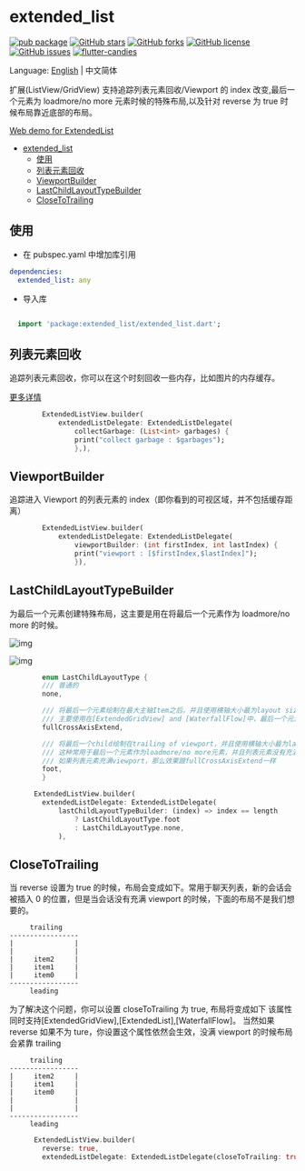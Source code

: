 # extended_list

[![pub package](https://img.shields.io/pub/v/extended_list.svg)](https://pub.dartlang.org/packages/extended_list) [![GitHub stars](https://img.shields.io/github/stars/fluttercandies/extended_list)](https://github.com/fluttercandies/extended_list/stargazers) [![GitHub forks](https://img.shields.io/github/forks/fluttercandies/extended_list)](https://github.com/fluttercandies/extended_list/network) [![GitHub license](https://img.shields.io/github/license/fluttercandies/extended_list)](https://github.com/fluttercandies/extended_list/blob/master/LICENSE) [![GitHub issues](https://img.shields.io/github/issues/fluttercandies/extended_list)](https://github.com/fluttercandies/extended_list/issues) <a target="_blank" href="https://jq.qq.com/?_wv=1027&k=5bcc0gy"><img border="0" src="https://pub.idqqimg.com/wpa/images/group.png" alt="flutter-candies" title="flutter-candies"></a>

Language: [English](README.md) | 中文简体

扩展(ListView/GridView) 支持追踪列表元素回收/Viewport 的 index 改变,最后一个元素为 loadmore/no more 元素时候的特殊布局,以及针对 reverse 为 true 时候布局靠近底部的布局。

[Web demo for ExtendedList](https://fluttercandies.github.io/extended_list/)

- [extended_list](#extendedlist)
  - [使用](#%e4%bd%bf%e7%94%a8)
  - [列表元素回收](#%e5%88%97%e8%a1%a8%e5%85%83%e7%b4%a0%e5%9b%9e%e6%94%b6)
  - [ViewportBuilder](#viewportbuilder)
  - [LastChildLayoutTypeBuilder](#lastchildlayouttypebuilder)
  - [CloseToTrailing](#closetotrailing)

## 使用

- 在 pubspec.yaml 中增加库引用

```yaml
dependencies:
  extended_list: any
```

- 导入库

```dart

  import 'package:extended_list/extended_list.dart';

```

## 列表元素回收

追踪列表元素回收，你可以在这个时刻回收一些内存，比如图片的内存缓存。

[更多详情](https://github.com/fluttercandies/extended_image/blob/e1577bc4d0b57c725110a9d886703b98a72772b5/example/lib/pages/photo_view_demo.dart#L91)

```dart
        ExtendedListView.builder(
            extendedListDelegate: ExtendedListDelegate(
                collectGarbage: (List<int> garbages) {
                print("collect garbage : $garbages");
                },),
```

## ViewportBuilder

追踪进入 Viewport 的列表元素的 index（即你看到的可视区域，并不包括缓存距离）

```dart
        ExtendedListView.builder(
            extendedListDelegate: ExtendedListDelegate(
                viewportBuilder: (int firstIndex, int lastIndex) {
                print("viewport : [$firstIndex,$lastIndex]");
                }),
```

## LastChildLayoutTypeBuilder

为最后一个元素创建特殊布局，这主要是用在将最后一个元素作为 loadmore/no more 的时候。

![img](https://github.com/fluttercandies/Flutter_Candies/blob/master/gif/extended_list/gridview.gif)

![img](https://github.com/fluttercandies/Flutter_Candies/blob/master/gif/extended_list/listview.gif)

```dart
        enum LastChildLayoutType {
        /// 普通的
        none,

        /// 将最后一个元素绘制在最大主轴Item之后，并且使用横轴大小最为layout size
        /// 主要使用在[ExtendedGridView] and [WaterfallFlow]中，最后一个元素作为loadmore/no more元素的时候。
        fullCrossAxisExtend,

        /// 将最后一个child绘制在trailing of viewport，并且使用横轴大小最为layout size
        /// 这种常用于最后一个元素作为loadmore/no more元素，并且列表元素没有充满整个viewport的时候
        /// 如果列表元素充满viewport，那么效果跟fullCrossAxisExtend一样
        foot,
        }

      ExtendedListView.builder(
        extendedListDelegate: ExtendedListDelegate(
            lastChildLayoutTypeBuilder: (index) => index == length
                ? LastChildLayoutType.foot
                : LastChildLayoutType.none,
            ),
```

## CloseToTrailing

当 reverse 设置为 true 的时候，布局会变成如下。常用于聊天列表，新的会话会被插入 0 的位置，但是当会话没有充满 viewport 的时候，下面的布局不是我们想要的。

```
     trailing
-----------------
|               |
|               |
|     item2     |
|     item1     |
|     item0     |
-----------------
     leading
```

为了解决这个问题，你可以设置 closeToTrailing 为 true, 布局将变成如下
该属性同时支持[ExtendedGridView],[ExtendedList],[WaterfallFlow]。
当然如果 reverse 如果不为 ture，你设置这个属性依然会生效，没满 viewport 的时候布局会紧靠 trailing

```
     trailing
-----------------
|     item2     |
|     item1     |
|     item0     |
|               |
|               |
-----------------
     leading
```

```dart
      ExtendedListView.builder(
        reverse: true,
        extendedListDelegate: ExtendedListDelegate(closeToTrailing: true),
```
